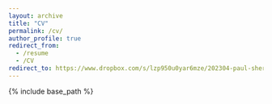 ```yaml
---
layout: archive
title: "CV"
permalink: /cv/
author_profile: true
redirect_from:
  - /resume
  - /CV
redirect_to: https://www.dropbox.com/s/lzp950u0yar6mze/202304-paul-sheridan-cv-references-upon-request.pdf?dl=0
---
```


{% include base_path %}